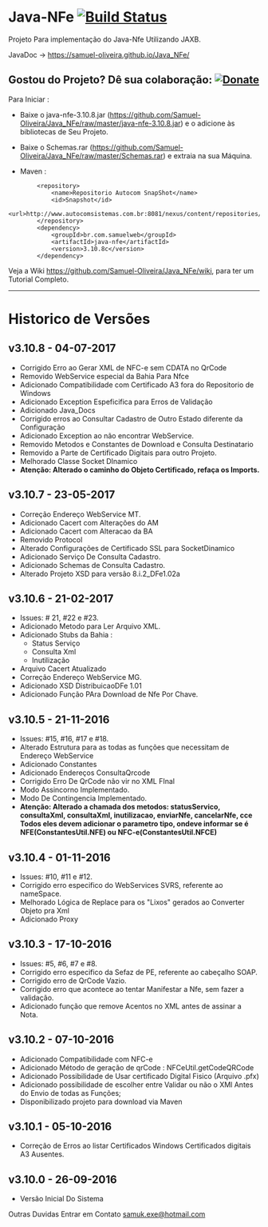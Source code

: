 # Java-NFe [![Build Status](https://travis-ci.org/Samuel-Oliveira/Java_NFe.svg?branch=master)](https://travis-ci.org/Samuel-Oliveira/Java_NFe)
Projeto Para implementação do Java-Nfe Utilizando JAXB.

JavaDoc -> https://samuel-oliveira.github.io/Java_NFe/

## Gostou do Projeto? Dê sua colaboração: [![Donate](https://img.shields.io/badge/Donate-PayPal-green.svg)](https://www.paypal.com/cgi-bin/webscr?cmd=_s-xclick&hosted_button_id=TX9K693QQYA6W)

Para Iniciar : 
- Baixe o java-nfe-3.10.8.jar (https://github.com/Samuel-Oliveira/Java_NFe/raw/master/java-nfe-3.10.8.jar) e o adicione às bibliotecas de Seu Projeto.
- Baixe o Schemas.rar (https://github.com/Samuel-Oliveira/Java_NFe/raw/master/Schemas.rar) e extraia na sua Máquina.

- Maven :
```
	    <repository>
			<name>Repositorio Autocom SnapShot</name>
			<id>Snapshot</id>
			<url>http://www.autocomsistemas.com.br:8081/nexus/content/repositories/autocom/</url>
		</repository>
		<dependency>
			<groupId>br.com.samuelweb</groupId>
			<artifactId>java-nfe</artifactId>
			<version>3.10.8c</version>
		</dependency>
```

Veja a Wiki https://github.com/Samuel-Oliveira/Java_NFe/wiki, para ter um Tutorial Completo.

________________________________________________________________________________________________

# Historico de Versões

## v3.10.8 - 04-07-2017
- Corrigido Erro ao Gerar XML de NFC-e sem CDATA no QrCode
- Removido WebService especial da Bahia Para Nfce
- Adicionado Compatibilidade com Certificado A3 fora do Repositorio de Windows
- Adicionado Exception Espeficifica para Erros de Validação
- Adicionado Java_Docs
- Corrigido erros ao Consultar Cadastro de Outro Estado diferente da Configuração
- Adicionado Exception ao não encontrar WebService.
- Removido Metodos e Constantes de Download e Consulta Destinatario 
- Removido a Parte de Certificado Digitais para outro Projeto.
- Melhorado Classe Socket DInamico
- **Atenção: Alterado o caminho do Objeto Certificado, refaça os Imports.** 

## v3.10.7 - 23-05-2017
- Correção Endereço WebService MT.
- Adicionado Cacert com Alterações do AM
- Adicionado Cacert com Alteracao da BA
- Removido Protocol
- Alterado Configurações de Certificado SSL para SocketDinamico 
- Adicionado Serviço De Consulta Cadastro.
- Adicionado Schemas de Consulta Cadastro.
- Alterado Projeto XSD para versão 8.i.2_DFe1.02a

## v3.10.6 - 21-02-2017
- Issues: # 21, #22 e #23.
- Adicionado Metodo para Ler Arquivo XML.
- Adicionado Stubs da Bahia :
   - Status Serviço
   - Consulta Xml
   - Inutilização
- Arquivo Cacert Atualizado
- Correção Endereço WebService MG.
- Adicionado XSD DistribuicaoDFe 1.01
- Adicionado Função PAra Download de Nfe Por Chave.
   
## v3.10.5 - 21-11-2016
- Issues: #15, #16, #17 e #18.
- Alterado Estrutura para as todas as funções que necessitam de Endereço WebService
- Adicionado Constantes
- Adicionado Endereços ConsultaQrcode
- Corrigido Erro De QrCode não vir no XML FInal
- Modo Assincorno Implementado.
- Modo De Contingencia Implementado.
- **Atenção: Alterado a chamada dos metodos: statusServico, consultaXml, consultaXml, inutilizacao, enviarNfe, cancelarNfe, cce
  Todos eles devem adicionar o parametro tipo, ondeve informar se é NFE(ConstantesUtil.NFE) ou NFC-e(ConstantesUtil.NFCE)** 
   
## v3.10.4 - 01-11-2016
- Issues: #10, #11 e #12.
- Corrigido erro especifico do WebServices SVRS, referente ao nameSpace.
- Melhorado Lógica de Replace para os "Lixos" gerados ao Converter Objeto pra Xml
- Adicionado Proxy

## v3.10.3 - 17-10-2016
- Issues: #5, #6, #7 e #8.
- Corrigido erro especifico da Sefaz de PE, referente ao cabeçalho SOAP.
- Corrigido erro de QrCode Vazio.
- Corrigido erro que acontece ao tentar Manifestar a Nfe, sem fazer a validação.
- Adicionado função que remove Acentos no XML antes de assinar a Nota.

## v3.10.2 - 07-10-2016
- Adicionado Compatibilidade com NFC-e 
- Adicionado Método de geração de qrCode : NFCeUtil.getCodeQRCode
- Adicionado Possibilidade de Usar certificado Digital Fisico (Arquivo .pfx)
- Adicionado possibilidade de escolher entre Validar ou não o XMl Antes do Envio de todas as Funções;
- Disponibilizado projeto para download via Maven

## v3.10.1 - 05-10-2016
- Correção de Erros ao listar Certificados Windows Certificados digitais A3 Ausentes.

## v3.10.0 - 26-09-2016
- Versão Inicial Do Sistema

Outras Duvidas Entrar em Contato samuk.exe@hotmail.com
